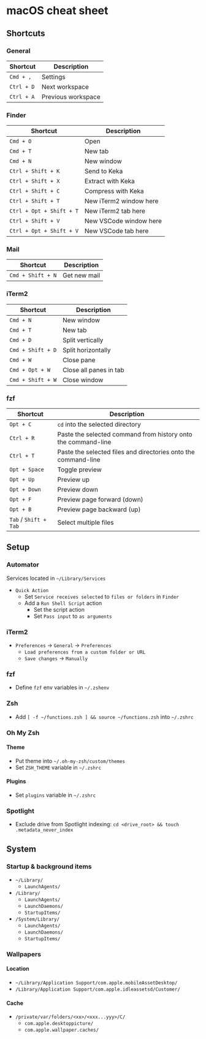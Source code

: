# macOS cheat sheet

## Shortcuts

### General

Shortcut | Description
---------|------------
`Cmd + ,` | Settings
`Ctrl + D` | Next workspace
`Ctrl + A` | Previous workspace

### Finder

Shortcut | Description
---------|------------
`Cmd + O` | Open
`Cmd + T` | New tab
`Cmd + N` | New window
`Ctrl + Shift + K` | Send to Keka
`Ctrl + Shift + X` | Extract with Keka
`Ctrl + Shift + C` | Compress with Keka
`Ctrl + Shift + T` | New iTerm2 window here
`Ctrl + Opt + Shift + T` | New iTerm2 tab here
`Ctrl + Shift + V` | New VSCode window here
`Ctrl + Opt + Shift + V` | New VSCode tab here

### Mail

Shortcut | Description
---------|------------
`Cmd + Shift + N` | Get new mail

### iTerm2

Shortcut | Description
---------|------------
`Cmd + N` | New window
`Cmd + T` | New tab
`Cmd + D` | Split vertically
`Cmd + Shift + D` | Split horizontally
`Cmd + W` | Close pane
`Cmd + Opt + W` | Close all panes in tab
`Cmd + Shift + W` | Close window

### fzf

Shortcut | Description
---------|------------
`Opt + C` | `cd` into the selected directory
`Ctrl + R` | Paste the selected command from history onto the command-line
`Ctrl + T` | Paste the selected files and directories onto the command-line
`Opt + Space` | Toggle preview
`Opt + Up` | Preview up
`Opt + Down` | Preview down
`Opt + F` | Preview page forward (down)
`Opt + B` | Preview page backward (up)
`Tab` / `Shift + Tab` | Select multiple files

## Setup

### Automator

Services located in `~/Library/Services`

- `Quick Action`
    - Set `Service receives selected` to `files or folders` in `Finder`
    - Add a `Run Shell Script` action
        - Set the script action
        - Set `Pass input` to `as arguments`

### iTerm2

- `Preferences` -> `General` -> `Preferences`
    - `Load preferences from a custom folder or URL`
    - `Save changes` -> `Manually`

### fzf

- Define `fzf` env variables in `~/.zshenv`

### Zsh

- Add `[ -f ~/functions.zsh ] && source ~/functions.zsh` into `~/.zshrc`

### Oh My Zsh

#### Theme

- Put theme into `~/.oh-my-zsh/custom/themes`
- Set `ZSH_THEME` variable in `~/.zshrc`

#### Plugins

- Set `plugins` variable in `~/.zshrc`

### Spotlight

- Exclude drive from Spotlight indexing: `cd <drive_root> && touch .metadata_never_index`

## System

### Startup & background items

- `~/Library/`
    - `LaunchAgents/`
- `/Library/`
    - `LaunchAgents/`
    - `LaunchDaemons/`
    - `StartupItems/`
- `/System/Library/`
    - `LaunchAgents/`
    - `LaunchDaemons/`
    - `StartupItems/`

### Wallpapers

#### Location

- `~/Library/Application Support/com.apple.mobileAssetDesktop/`
- `/Library/Application Support/com.apple.idleassetsd/Customer/`

#### Cache

- `/private/var/folders/<xx>/<xxx...yyy>/C/`
    - `com.apple.desktoppicture/`
    - `com.apple.wallpaper.caches/`
